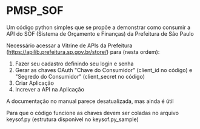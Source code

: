 # PMSP_SOF
Um código python simples que se propõe a demonstrar como consumir a API do SOF (Sistema de Orçamento e Finanças) da Prefeitura de São Paulo

Necessário acessar a Vitrine de APIs da Prefeitura (https://apilib.prefeitura.sp.gov.br/store/) para (nesta ordem):
1) Fazer seu cadastro definindo seu login e senha
2) Gerar as chaves OAuth "Chave do Consumidor" (client_id no código) e "Segredo do Consumidor" (client_secret no código)
3) Criar Aplicação
4) Increver a API na Aplicação

A documentação no manual parece desatualizada, mas ainda é útil

Para que o código funcione as chaves devem ser coladas no arquivo keysof.py (estrutura disponível no keysof.py_sample)
